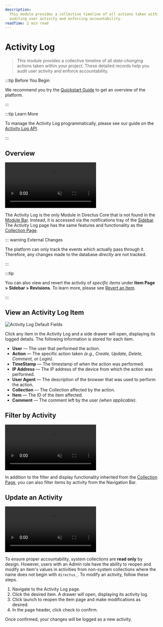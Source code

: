 ```yaml
---
description:
  This module provides a collective timeline of all actions taken within the project. These detailed records allow for
  auditing user activity and enforcing accountability.
readTime: 2 min read
---
```


# Activity Log

> This module provides a collective timeline of all _data-changing_ actions taken within your project. These detailed
> records help you audit user activity and enforce accountability.

:::tip Before You Begin

We recommend you try the [Quickstart Guide](/getting-started/quickstart.md) to get an overview of the platform.

:::

:::tip Learn More

To manage the Activity Log programmatically, please see our guide on the
[Activity Log API](/reference/system/activity.md).

:::

## Overview

<video title="Activity Log Overview" autoplay playsinline muted loop controls>
	<source src="https://cdn.directus.io/docs/v9/configuration/activity-log/activity-log-20220816/activity-log-20220816A.mp4" type="video/mp4" />
</video>

The Activity Log is the only Module in Directus Core that is not found in the
[Module Bar](/app/overview.html#_1-module-bar). Instead, it is accessed via the notifications tray of the
[Sidebar](/app/overview#_4-sidebar). The Activity Log page has the same features and functionality as the
[Collection Page](/app/content/collections).

::: warning External Changes

The platform can only track the events which actually pass through it. Therefore, any changes made to the database
_directly_ are not tracked.

:::

:::tip

You can also view and revert the activity of _specific items_ under **Item Page > Sidebar > Revisions**. To learn more,
please see [Revert an Item](/app/content/items.html#revert-an-item).

:::

## View an Activity Log Item

![Activity Log Default Fields](https://cdn.directus.io/docs/v9/configuration/activity-log/activity-log-20220816/activity-log-default-fields-20220816A.webp)

Click any item in the Activity Log and a side drawer will open, displaying its logged details. The following information
is stored for each item.

- **User** — The user that performed the action.
- **Action** — The specific action taken _(e.g., Create, Update, Delete, Comment, or Login)_.
- **TimeStamp** — The timestamp of when the action was performed.
- **IP Address** — The IP address of the device from which the action was performed.
- **User Agent** — The description of the browser that was used to perform the action.
- **Collection** — The Collection affected by the action.
- **Item** — The ID of the item affected.
- **Comment** — The comment left by the user _(when applicable)_.

## Filter by Activity

<video title="Filter by Activity" autoplay playsinline muted loop controls>
	<source src="https://cdn.directus.io/docs/v9/configuration/activity-log/activity-log-20220816/filter-by-activity-20220817A.mp4" type="video/mp4" />
</video>

In addition to the filter and display functionality inherited from the [Collection Page](/app/content/collections), you
can also filter items by activity from the Navigation Bar.

## Update an Activity

<video title="Filter by Activity" autoplay playsinline muted loop controls>
	<source src="https://cdn.directus.io/docs/v9/configuration/activity-log/activity-log-20220816/modify-an-activity-20220817A.mp4" type="video/mp4" />
</video>

To ensure proper accountability, system collections are **read only** by design. However, users with an Admin role have
the ability to reopen and modify an item's values in activities from non-system collections where the name does not
begin with `directus_`. To modify an activity, follow these steps.

1. Navigate to the Activity Log page.
2. Click the desired item. A drawer will open, displaying its activity log.
3. Click <span mi btn>launch</span> to reopen the item page and make modifications as desired.
4. In the page header, click <span mi btn>check</span> to confirm.

Once confirmed, your changes will be logged as a new activity.
